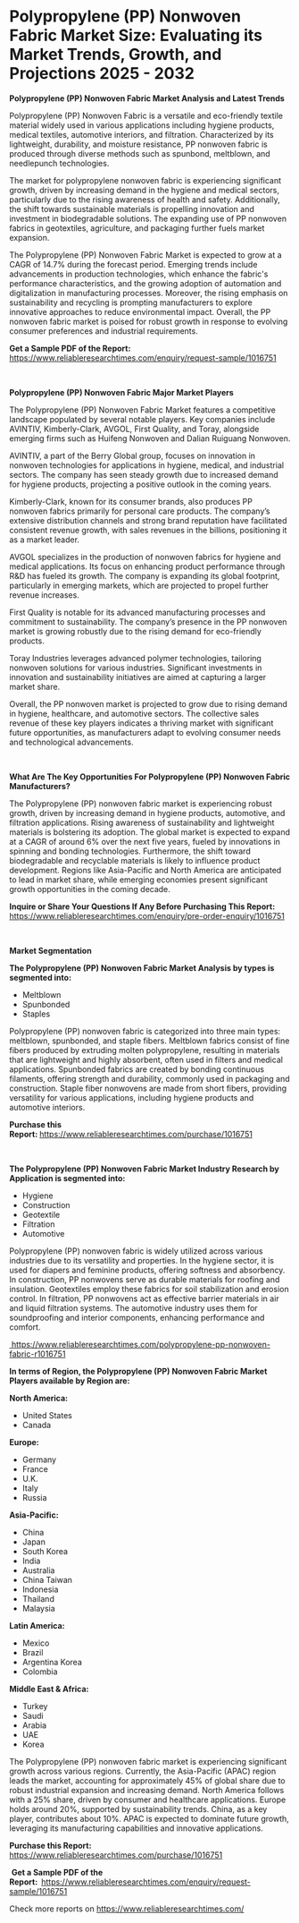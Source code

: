 <p><h1>Polypropylene (PP) Nonwoven Fabric Market Size: Evaluating its Market Trends, Growth, and Projections 2025 - 2032</h1></p><p><strong>Polypropylene (PP) Nonwoven Fabric Market Analysis and Latest Trends</strong></p>
<p><p>Polypropylene (PP) Nonwoven Fabric is a versatile and eco-friendly textile material widely used in various applications including hygiene products, medical textiles, automotive interiors, and filtration. Characterized by its lightweight, durability, and moisture resistance, PP nonwoven fabric is produced through diverse methods such as spunbond, meltblown, and needlepunch technologies. </p><p>The market for polypropylene nonwoven fabric is experiencing significant growth, driven by increasing demand in the hygiene and medical sectors, particularly due to the rising awareness of health and safety. Additionally, the shift towards sustainable materials is propelling innovation and investment in biodegradable solutions. The expanding use of PP nonwoven fabrics in geotextiles, agriculture, and packaging further fuels market expansion.</p><p>The Polypropylene (PP) Nonwoven Fabric Market is expected to grow at a CAGR of 14.7% during the forecast period. Emerging trends include advancements in production technologies, which enhance the fabric's performance characteristics, and the growing adoption of automation and digitalization in manufacturing processes. Moreover, the rising emphasis on sustainability and recycling is prompting manufacturers to explore innovative approaches to reduce environmental impact. Overall, the PP nonwoven fabric market is poised for robust growth in response to evolving consumer preferences and industrial requirements.</p></p>
<p><strong>Get a Sample PDF of the Report:&nbsp;</strong> <a href="https://www.reliableresearchtimes.com/enquiry/request-sample/1016751?utm_campaign=1581&utm_medium=2&utm_source=Github&utm_content=ia&utm_term=21032025&utm_id=polypropylene-pp-nonwoven-fabric">https://www.reliableresearchtimes.com/enquiry/request-sample/1016751</a></p>
<p>&nbsp;</p>
<p><strong>Polypropylene (PP) Nonwoven Fabric Major Market Players</strong></p>
<p><p>The Polypropylene (PP) Nonwoven Fabric Market features a competitive landscape populated by several notable players. Key companies include AVINTIV, Kimberly-Clark, AVGOL, First Quality, and Toray, alongside emerging firms such as Huifeng Nonwoven and Dalian Ruiguang Nonwoven.</p><p>AVINTIV, a part of the Berry Global group, focuses on innovation in nonwoven technologies for applications in hygiene, medical, and industrial sectors. The company has seen steady growth due to increased demand for hygiene products, projecting a positive outlook in the coming years.</p><p>Kimberly-Clark, known for its consumer brands, also produces PP nonwoven fabrics primarily for personal care products. The company’s extensive distribution channels and strong brand reputation have facilitated consistent revenue growth, with sales revenues in the billions, positioning it as a market leader.</p><p>AVGOL specializes in the production of nonwoven fabrics for hygiene and medical applications. Its focus on enhancing product performance through R&D has fueled its growth. The company is expanding its global footprint, particularly in emerging markets, which are projected to propel further revenue increases.</p><p>First Quality is notable for its advanced manufacturing processes and commitment to sustainability. The company’s presence in the PP nonwoven market is growing robustly due to the rising demand for eco-friendly products.</p><p>Toray Industries leverages advanced polymer technologies, tailoring nonwoven solutions for various industries. Significant investments in innovation and sustainability initiatives are aimed at capturing a larger market share.</p><p>Overall, the PP nonwoven market is projected to grow due to rising demand in hygiene, healthcare, and automotive sectors. The collective sales revenue of these key players indicates a thriving market with significant future opportunities, as manufacturers adapt to evolving consumer needs and technological advancements.</p></p>
<p>&nbsp;</p>
<p><strong>What Are The Key Opportunities For Polypropylene (PP) Nonwoven Fabric Manufacturers?</strong></p>
<p><p>The Polypropylene (PP) nonwoven fabric market is experiencing robust growth, driven by increasing demand in hygiene products, automotive, and filtration applications. Rising awareness of sustainability and lightweight materials is bolstering its adoption. The global market is expected to expand at a CAGR of around 6% over the next five years, fueled by innovations in spinning and bonding technologies. Furthermore, the shift toward biodegradable and recyclable materials is likely to influence product development. Regions like Asia-Pacific and North America are anticipated to lead in market share, while emerging economies present significant growth opportunities in the coming decade.</p></p>
<p><strong>Inquire or Share Your Questions If Any Before Purchasing This Report:</strong> <a href="https://www.reliableresearchtimes.com/enquiry/pre-order-enquiry/1016751?utm_campaign=1581&utm_medium=2&utm_source=Github&utm_content=ia&utm_term=21032025&utm_id=polypropylene-pp-nonwoven-fabric">https://www.reliableresearchtimes.com/enquiry/pre-order-enquiry/1016751</a></p>
<p>&nbsp;</p>
<p><strong>Market Segmentation</strong></p>
<p><strong>The Polypropylene (PP) Nonwoven Fabric Market Analysis by types is segmented into:</strong></p>
<p><ul><li>Meltblown</li><li>Spunbonded</li><li>Staples</li></ul></p>
<p><p>Polypropylene (PP) nonwoven fabric is categorized into three main types: meltblown, spunbonded, and staple fibers. Meltblown fabrics consist of fine fibers produced by extruding molten polypropylene, resulting in materials that are lightweight and highly absorbent, often used in filters and medical applications. Spunbonded fabrics are created by bonding continuous filaments, offering strength and durability, commonly used in packaging and construction. Staple fiber nonwovens are made from short fibers, providing versatility for various applications, including hygiene products and automotive interiors.</p></p>
<p><strong>Purchase this Report:&nbsp;</strong><a href="https://www.reliableresearchtimes.com/purchase/1016751?utm_campaign=1581&utm_medium=2&utm_source=Github&utm_content=ia&utm_term=21032025&utm_id=polypropylene-pp-nonwoven-fabric">https://www.reliableresearchtimes.com/purchase/1016751</a></p>
<p>&nbsp;</p>
<p><strong>The Polypropylene (PP) Nonwoven Fabric Market Industry Research by Application is segmented into:</strong></p>
<p><ul><li>Hygiene</li><li>Construction</li><li>Geotextile</li><li>Filtration</li><li>Automotive</li></ul></p>
<p><p>Polypropylene (PP) nonwoven fabric is widely utilized across various industries due to its versatility and properties. In the hygiene sector, it is used for diapers and feminine products, offering softness and absorbency. In construction, PP nonwovens serve as durable materials for roofing and insulation. Geotextiles employ these fabrics for soil stabilization and erosion control. In filtration, PP nonwovens act as effective barrier materials in air and liquid filtration systems. The automotive industry uses them for soundproofing and interior components, enhancing performance and comfort.</p></p>
<p><a href="https://www.reliableresearchtimes.com/polypropylene-pp-nonwoven-fabric-r1016751?utm_campaign=1581&utm_medium=2&utm_source=Github&utm_content=ia&utm_term=21032025&utm_id=polypropylene-pp-nonwoven-fabric">&nbsp;https://www.reliableresearchtimes.com/polypropylene-pp-nonwoven-fabric-r1016751</a></p>
<p><strong>In terms of Region, the Polypropylene (PP) Nonwoven Fabric Market Players available by Region are:</strong></p>
<p>
    <p> <strong> North America: </strong>
        <ul>
            <li>United States</li>
            <li>Canada</li>
        </ul>
        </p> 
    <p> <strong> Europe: </strong>
        <ul>
            <li>Germany</li>
            <li>France</li>
            <li>U.K.</li>
            <li>Italy</li>
            <li>Russia</li>
        </ul>
        </p> 
    <p> <strong> Asia-Pacific: </strong>
        <ul>
            <li>China</li>
            <li>Japan</li>
            <li>South Korea</li>
            <li>India</li>
            <li>Australia</li>
            <li>China Taiwan</li>
            <li>Indonesia</li>
            <li>Thailand</li>
            <li>Malaysia</li>
        </ul>
        </p> 
    <p> <strong> Latin America: </strong>
        <ul>
            <li>Mexico</li>
            <li>Brazil</li>
            <li>Argentina Korea</li>
            <li>Colombia</li>
        </ul>
        </p> 
    <p> <strong> Middle East & Africa: </strong>
        <ul>
            <li>Turkey</li>
            <li>Saudi</li>
            <li>Arabia</li>
            <li>UAE</li>
            <li>Korea</li>
        </ul>
    </p>
    </p>
<p><p>The Polypropylene (PP) nonwoven fabric market is experiencing significant growth across various regions. Currently, the Asia-Pacific (APAC) region leads the market, accounting for approximately 45% of global share due to robust industrial expansion and increasing demand. North America follows with a 25% share, driven by consumer and healthcare applications. Europe holds around 20%, supported by sustainability trends. China, as a key player, contributes about 10%. APAC is expected to dominate future growth, leveraging its manufacturing capabilities and innovative applications.</p></p>
<p><strong>Purchase this Report: </strong><a href="https://www.reliableresearchtimes.com/purchase/1016751?utm_campaign=1581&utm_medium=2&utm_source=Github&utm_content=ia&utm_term=21032025&utm_id=polypropylene-pp-nonwoven-fabric">https://www.reliableresearchtimes.com/purchase/1016751</a></p>
<p>&nbsp;<strong>Get a Sample PDF of the Report:&nbsp;&nbsp;</strong><a href="https://www.reliableresearchtimes.com/enquiry/request-sample/1016751?utm_campaign=1581&utm_medium=2&utm_source=Github&utm_content=ia&utm_term=21032025&utm_id=polypropylene-pp-nonwoven-fabric">https://www.reliableresearchtimes.com/enquiry/request-sample/1016751</a></p>
<p><strong></strong></p>
<p>Check more reports on <a href="https://www.reliableresearchtimes.com/?utm_campaign=1581&utm_medium=2&utm_source=Github&utm_content=ia&utm_term=21032025&utm_id=polypropylene-pp-nonwoven-fabric">https://www.reliableresearchtimes.com/</a></p>